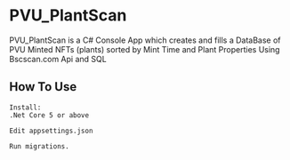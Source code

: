 # PVU_PlantScan

PVU_PlantScan is a C# Console App which creates and fills a DataBase of PVU Minted NFTs (plants) sorted by Mint Time and Plant Properties Using Bscscan.com Api and SQL

## How To Use

```
Install:
.Net Core 5 or above

Edit appsettings.json

Run migrations.
```
